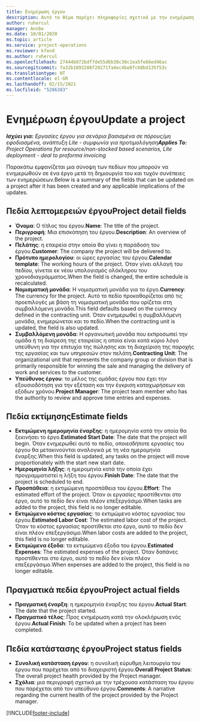 ```yaml
---
title: Ενημέρωση έργου
description: Αυτό το θέμα παρέχει πληροφορίες σχετικά με την ενημέρωση έργων Project Operations.
author: ruhercul
manager: Annbe
ms.date: 10/01/2020
ms.topic: article
ms.service: project-operations
ms.reviewer: kfend
ms.author: ruhercul
ms.openlocfilehash: 27444b072bdf7de55d6b38c30c1ea5fe66ed46ac
ms.sourcegitcommit: fa32b1893286f20271fa4ec4be8fc68bd135f53c
ms.translationtype: HT
ms.contentlocale: el-GR
ms.lasthandoff: 02/15/2021
ms.locfileid: "5286383"
---
```

# <a name="update-a-project"></a><span data-ttu-id="6946d-103">Ενημέρωση έργου</span><span class="sxs-lookup"><span data-stu-id="6946d-103">Update a project</span></span>

<span data-ttu-id="6946d-104">_**Ισχύει για:** Εργασίες έργου για σενάρια βασισμένα σε πόρους/μη εφοδιασμένα, ανάπτυξη Lite - συμφωνία για προτιμολόγηση_</span><span class="sxs-lookup"><span data-stu-id="6946d-104">_**Applies To:** Project Operations for resource/non-stocked based scenarios, Lite deployment - deal to proforma invoicing_</span></span>

<span data-ttu-id="6946d-105">Παρακάτω εμφανίζεται μια σύνοψη των πεδίων που μπορούν να ενημερωθούν σε ένα έργο μετά τη δημιουργία του και τυχόν συνέπειες των ενημερώσεων.</span><span class="sxs-lookup"><span data-stu-id="6946d-105">Below is a summary of the fields that can be updated on a project after it has been created and any applicable implications of the updates.</span></span>

## <a name="project-detail-fields"></a><span data-ttu-id="6946d-106">Πεδία λεπτομερειών έργου</span><span class="sxs-lookup"><span data-stu-id="6946d-106">Project detail fields</span></span>

- <span data-ttu-id="6946d-107">**Όνομα**: Ο τίτλος του έργου.</span><span class="sxs-lookup"><span data-stu-id="6946d-107">**Name**: The title of the project.</span></span>
- <span data-ttu-id="6946d-108">**Περιγραφή**: Μια επισκόπηση του έργου.</span><span class="sxs-lookup"><span data-stu-id="6946d-108">**Description**: An overview of the project.</span></span>
- <span data-ttu-id="6946d-109">**Πελάτης**: η εταιρεία στην οποία θα γίνει η παράδοση του έργου.</span><span class="sxs-lookup"><span data-stu-id="6946d-109">**Customer**: The company the project will be delivered to.</span></span>
- <span data-ttu-id="6946d-110">**Πρότυπο ημερολογίου**: οι ώρες εργασίας του έργου.</span><span class="sxs-lookup"><span data-stu-id="6946d-110">**Calendar template**: The working hours of the project.</span></span> <span data-ttu-id="6946d-111">Όταν γίνει αλλαγή του πεδίου, γίνεται εκ νέου υπολογισμός ολόκληρου του χρονοδιαγράμματος.</span><span class="sxs-lookup"><span data-stu-id="6946d-111">When the field is changed, the entire schedule is recalculated.</span></span>
- <span data-ttu-id="6946d-112">**Νομισματική μονάδα**: Η νομισματική μονάδα για το έργο.</span><span class="sxs-lookup"><span data-stu-id="6946d-112">**Currency**: The currency for the project.</span></span> <span data-ttu-id="6946d-113">Αυτό το πεδίο προκαθορίζεται από τις προεπιλογές με βάση τη νομισματική μονάδα που ορίζεται στη συμβαλλόμενη μονάδα.</span><span class="sxs-lookup"><span data-stu-id="6946d-113">This field defaults based on the currency defined in the contracting unit.</span></span> <span data-ttu-id="6946d-114">Όταν ενημερωθεί η συμβαλλόμενη μονάδα, ενημερώνεται και το πεδίο.</span><span class="sxs-lookup"><span data-stu-id="6946d-114">When the contracting unit is updated, the field is also updated.</span></span>
- <span data-ttu-id="6946d-115">**Συμβαλλόμενη μονάδα**: Η οργανωτική μονάδα που εκπροσωπεί την ομάδα ή τη διαίρεση της εταιρείας η οποία είναι κατά κύριο λόγο υπεύθυνη για την επιτυχία της πώλησης και τη διαχείριση της παροχής της εργασίας και των υπηρεσιών στον πελάτη.</span><span class="sxs-lookup"><span data-stu-id="6946d-115">**Contracting Unit**: The organizational unit that represents the company group or division that is primarily responsible for winning the sale and managing the delivery of work and services to the customer.</span></span> 
- <span data-ttu-id="6946d-116">**Υπεύθυνος έργου**: το μέλος της ομάδας έργου που έχει την εξουσιοδότηση για την εξέταση και την έγκριση καταχωρήσεων και εξόδων χρόνου.</span><span class="sxs-lookup"><span data-stu-id="6946d-116">**Project Manager**: The project team member who has the authority to review and approve time entries and expenses.</span></span>

## <a name="estimate-fields"></a><span data-ttu-id="6946d-117">Πεδία εκτίμησης</span><span class="sxs-lookup"><span data-stu-id="6946d-117">Estimate fields</span></span>

- <span data-ttu-id="6946d-118">**Εκτιμώμενη ημερομηνία έναρξης**: η ημερομηνία κατά την οποία θα ξεκινήσει το έργο.</span><span class="sxs-lookup"><span data-stu-id="6946d-118">**Estimated Start Date**: The date that the project will begin.</span></span> <span data-ttu-id="6946d-119">Όταν ενημερωθεί αυτό το πεδίο, οποιεσδήποτε εργασίες του έργου θα μετακινούνται αναλογικά με τη νέα ημερομηνία έναρξης.</span><span class="sxs-lookup"><span data-stu-id="6946d-119">When this field is updated, any tasks on the project will move proportionately with the start new start date.</span></span>
- <span data-ttu-id="6946d-120">**Ημερομηνία λήξης**: η ημερομηνία κατά την οποία έχει προγραμματιστεί η λήξη του έργου.</span><span class="sxs-lookup"><span data-stu-id="6946d-120">**Finish Date**: The date that the project is scheduled to end.</span></span>
- <span data-ttu-id="6946d-121">**Προσπάθεια**: η εκτιμώμενη προσπάθεια του έργου.</span><span class="sxs-lookup"><span data-stu-id="6946d-121">**Effort**: The estimated effort of the project.</span></span> <span data-ttu-id="6946d-122">Όταν οι εργασίες προστίθενται στο έργο, αυτό το πεδίο δεν είναι πλέον επεξεργάσιμο.</span><span class="sxs-lookup"><span data-stu-id="6946d-122">When tasks are added to the project, this field is no longer editable.</span></span>
- <span data-ttu-id="6946d-123">**Εκτιμώμενο κόστος εργασίας**: το εκτιμώμενο κόστος εργασίας του έργου.</span><span class="sxs-lookup"><span data-stu-id="6946d-123">**Estimated Labor Cost**: The estimated labor cost of the project.</span></span> <span data-ttu-id="6946d-124">Όταν το κόστος εργασίας προστίθεται στο έργο, αυτό το πεδίο δεν είναι πλέον επεξεργάσιμο.</span><span class="sxs-lookup"><span data-stu-id="6946d-124">When labor costs are added to the project, this field is no longer editable.</span></span>
- <span data-ttu-id="6946d-125">**Εκτιμώμενα έξοδα**: τα εκτιμώμενα έξοδα του έργου.</span><span class="sxs-lookup"><span data-stu-id="6946d-125">**Estimated Expenses**: The estimated expenses of the project.</span></span> <span data-ttu-id="6946d-126">Όταν δαπάνες προστίθενται στο έργο, αυτό το πεδίο δεν είναι πλέον επεξεργάσιμο.</span><span class="sxs-lookup"><span data-stu-id="6946d-126">When expenses are added to the project, this field is no longer editable.</span></span>

## <a name="project-actual-fields"></a><span data-ttu-id="6946d-127">Πραγματικά πεδία έργου</span><span class="sxs-lookup"><span data-stu-id="6946d-127">Project actual fields</span></span>
- <span data-ttu-id="6946d-128">**Πραγματική έναρξη**: η ημερομηνία έναρξης του έργου.</span><span class="sxs-lookup"><span data-stu-id="6946d-128">**Actual Start**: The date that the project started.</span></span>
- <span data-ttu-id="6946d-129">**Πραγματικό τέλος**: Προς ενημέρωση κατά την ολοκλήρωση ενός έργου.</span><span class="sxs-lookup"><span data-stu-id="6946d-129">**Actual Finish**: To be updated when a project has been completed.</span></span>

## <a name="project-status-fields"></a><span data-ttu-id="6946d-130">Πεδία κατάστασης έργου</span><span class="sxs-lookup"><span data-stu-id="6946d-130">Project status fields</span></span>

- <span data-ttu-id="6946d-131">**Συνολική κατάσταση έργου**: η συνολική εύρυθμη λειτουργία του έργου που παρέχεται από το διαχειριστή έργου.</span><span class="sxs-lookup"><span data-stu-id="6946d-131">**Overall Project Status**: The overall project health provided by the Project manager.</span></span>
- <span data-ttu-id="6946d-132">**Σχόλια**: μια περιγραφή σχετικά με την τρέχουσα κατάσταση του έργου που παρέχεται από τον υπεύθυνο έργου.</span><span class="sxs-lookup"><span data-stu-id="6946d-132">**Comments**: A narrative regarding the current health of the project provided by the Project manager.</span></span>



[!INCLUDE[footer-include](../includes/footer-banner.md)]